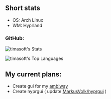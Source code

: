 ## Short stats
- OS: Arch Linux
- WM: Hyprland

### GitHub:
![timasoft's Stats](https://github-readme-stats.vercel.app/api?username=timasoft&theme=tokyonight&show_icons=true&hide_border=true&count_private=true)

![timasoft's Top Languages](https://github-readme-stats.vercel.app/api/top-langs/?username=timasoft&theme=tokyonight&show_icons=true&hide_border=true&layout=compact)

## My current plans:
- Create gui for my [ambiway](https://github.com/timasoft/ambiway)
- Create hyprgui ( update [MarkusVolk/hyprgui](https://github.com/MarkusVolk/hyprgui) )

<!--
**timasoft/timasoft** is a ✨ _special_ ✨ repository because its `README.md` (this file) appears on your GitHub profile.

Here are some ideas to get you started:

- 🔭 I’m currently working on ...
- 🌱 I’m currently learning ...
- 👯 I’m looking to collaborate on ...
- 🤔 I’m looking for help with ...
- 💬 Ask me about ...
- 📫 How to reach me: ...
- 😄 Pronouns: ...
- ⚡ Fun fact: ...
-->

